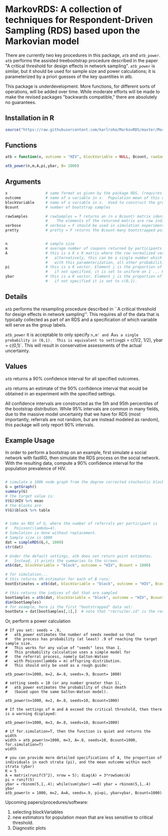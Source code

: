 MarkovRDS: A collection of techniques for Respondent-Driven Sampling (RDS) based upon the Markovian model
==============================

There are currently two key procedures in this package, `atb` and `atb_power`.  `atb` performs the assisted treebootstrap procedure described in the paper "A critical threshold for design effects in network sampling". `atb_power` is similar, but it should be used for sample size and power calculations; it is parameterized by a priori guesses of the key quantities in atb.  

This package is underdevelopment. More functions, for different sorts of operations, will be added over time.  While moderate efforts will be made to make the revised packages "backwards compatible," there are absolutely no guarantees.  

Installation in R
------------

```R
source("https://raw.githubusercontent.com/karlrohe/MarkovRDS/master/MarkovRDS.R")
```



Functions 
------------
```R
atb = function(x, outcome = "HIV", blockVariable = NULL, Bcount, rawSamples = F, verbose = T, pretty = T)

atb_power(n,m,A,pi,ybar, B= 1000)
```


Arguments 
------------
```R
x                 # same format as given by the package RDS. (requires columns id, recruiter.id, network.size, outcome, blockVariable)
outcome           # name of a variable in x.  Population mean of this quantity is the target.
blockVariable     # name of a variable in x.  Used to construct the groups. If not specified, then set to outcome.  
Bcount            # number of bootstrap samples

rawSamples        # rawSamples = T returns an (n x Bcount) matrix identifying each of the bootstrap samples.  
                  #    The elements of the returned matrix are row indices corresponding to rows of x.  
verbose           # verbose = F should be used in simulation experiments. 
pretty            # pretty = F returns the Bcount-many bootstrapped point estimates.


n                 # sample size
m                 # average number of coupons returned by participants (will be simulated as Poisson distributed)
A                 # this is a K x K matrix where the row normalized version creates a Markov transition matrix on 1 ... K
                  #   alternatively, this can be a single number which is the probability of a referral within the same class,
                  #   with this parameterization, all other probabilities are uniform. 
pi                # this is a K vector. Element j is the proportion of individuals in group j.
                  #   if not specified, it is set to uniform on 1 ... K.
ybar              # this is a K vector. Element j is the proportion of individuals in block j that are HIV+. 
                  #   if not specified it is set to c(0,1).
```

Details
------------
`atb` performs the resampling procedure described in ``A critical threshold for design effects in network sampling''.  This requires all of the data that is typically collected as part of an RDS and a specification of which variable will serve as the group labels. 

`atb_power` it is acceptable to only specify `n,m' and `A` as a single probability in (0,1).  This is equivalent to setting `pi = c(1/2, 1/2), ybar = c(0,1)`.  This will result in conservative assessments of the actual uncertainty. 

Values
------------
`atb` returns a 90% confidence interval for all specified outcomes.

`atb` returns an estimate of the 90% confidence interval that would be obtained in an experiment with the specified settings.  

All confidence intervals are constructed as the 5th and 95th percentiles of the bootstrap distribution.  While 95% intervals are common in many fields, due to the massive model uncertainty that we have for RDS (most importantly, referrals are not random, but are instead modeled as random), this package will only report 90% intervals.

Example Usage
-------------

In order to perform a bootstrap on an example, first simulate a social network with fastRG, then simulate the RDS process on the social network.  With the resulting data, compute a 90% confidence interval for the population prevalence of HIV.  



```R

# simulate a 100k node graph from the degree corrected stochastic block model:
G = getGraph()
summary(G)
# the target value is:
V(G)$HIV %>% mean
# the blocks are 
V(G)$block %>% table


# take an RDS of G, where the number of referrals per participant is 
#   Poisson(\lambda=4). 
# Simulation is done without replacement.
# Sample size is 1000
dat = simpleRDS(G,4, 1000)
str(dat)

# Under the default settings, atb does not return point estimates.
#   Instead, it prints the summaries to the screen.
atb(dat, blockVariable = "block", outcome = "HIV", Bcount = 1000)

# for simulation...
# this returns VH estimator for each of B runs:
bootEstimates = atb(dat, blockVariable = "block", outcome = "HIV", Bcount = 1000, pretty = F, verbose = F)

# this returns the indices of dat that are sampled 
bootSamples = atb(dat, blockVariable = "block", outcome = "HIV", Bcount = 1001, pretty = F, verbose = F, rawSamples = T)
dim(bootSamples)
# for example, here is the first "bootstrapped" data set:
bootData = dat[bootSamples[,1],]  # note that "recruiter.id" is the recruiter from the original sample, not the bootstrapped sample. 

```


Or, perform a power calculation
```
# If you set: seeds = .9, 
#   atb_power estimates the number of seeds needed so that 
#   the process has probability (at least) .9 of reaching the target sample size.
#   This works for any value of "seeds" less than 1. 
#   This probability calculation uses a simple model for 
#   the referral process, namely Galton-Watson 
#   with Poisson(lambda = m) offspring distribution.
#   This should only be used as a rough guide:

atb_power(n=1000, m=2, A=.8, seeds=.9, Bcount= 1000)

# setting seeds = 10 (or any number greater than 1),
#   atb_power estimates the probability of chain death 
#   (based upon the same Galton-Watson model).

atb_power(n=1000, m=2, A=.8, seeds=10, Bcount=1000)

# If the settings of m and A exceed the critical threshold, then there is a warning displayed:

atb_power(n=1000, m=3, A=.8, seeds=10, Bcount=1000)

# if for.simulation=T, then the function is quiet and returns the width
width = atb_power(n=1000, m=3, A=.8, seeds=10, Bcount=1000, for.simulation=T)
width

# you can provide more detailed specifications of A, the proportion of individuals in each strata (pi), and the mean outcome within each strata (ybar)
K = 5
A = matrix(runif(5^2), nrow = 5); diag(A) = 3*rowSums(A)
pi = runif(5)
ybar = rbinom(5,1,.4); while(sum(ybar) ==0) ybar = rbinom(5,1,.4)
ybar 
atb_power(n = 1000, m=2, A=A, seeds=.9, pi=pi, ybar=ybar, Bcount=1000)

```


Upcoming papers/procedures/software:
1)  selecting blockVariables
2)  new estimators for population mean that are less sensitive to critical threshold. 
3)  Diagnostic plots
